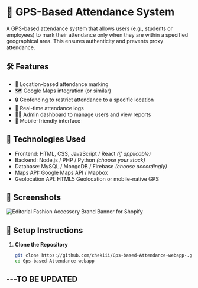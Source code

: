 # 📍 GPS-Based Attendance System

A GPS-based attendance system that allows users (e.g., students or employees) to mark their attendance only when they are within a specified geographical area. This ensures authenticity and prevents proxy attendance.

## 🛠️ Features

- 📌 Location-based attendance marking
- 🗺️ Google Maps integration (or similar)
- 🔒 Geofencing to restrict attendance to a specific location
- 🧾 Real-time attendance logs
- 👨‍🏫 Admin dashboard to manage users and view reports
- 📱 Mobile-friendly interface

## 🚀 Technologies Used

- Frontend: HTML, CSS, JavaScript / React *(if applicable)*
- Backend: Node.js / PHP / Python *(choose your stack)*
- Database: MySQL / MongoDB / Firebase *(choose accordingly)*
- Maps API: Google Maps API / Mapbox
- Geolocation API: HTML5 Geolocation or mobile-native GPS

## 📸 Screenshots
![Editorial Fashion Accessory Brand Banner for Shopify](https://github.com/user-attachments/assets/a098a707-c584-452b-8f8b-9db44a8a27f0)


## 🔧 Setup Instructions

1. **Clone the Repository**
   ```bash
   git clone https://github.com/chekiii/Gps-based-Attendance-webapp-.git
   cd Gps-based-Attendance-webapp


## ---TO BE UPDATED 


